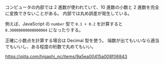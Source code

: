 コンピュータの内部では 2 進数が使われていて、10 進数の小数と 2 進数を完全に変換できないことがある。
内部では丸め誤差が発生している。

例えば、JavaScript の `number` 型で `0.1 + 0.2` を計算すると `0.30000000000000004` になったりする。

正確に小数点を計算する場合は Decimal 型を使う。
端数が出てもいいなら適当でもいいし、ある程度の桁数で丸めてもいい。

https://qiita.com/higashi_nc/items/9a5ea00415a008f06843
